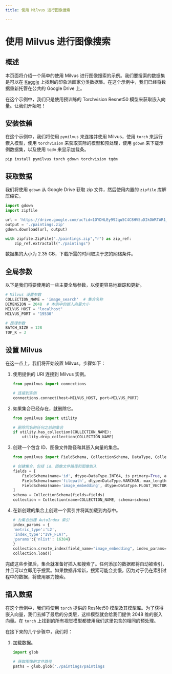 ```yaml
---
title: 使用 Milvus 进行图像搜索

---
```


# 使用 Milvus 进行图像搜索

## 概述

本页面将介绍一个简单的使用 Milvus 进行图像搜索的示例。我们要搜索的数据集是可以在 [Kaggle](https://www.kaggle.com/datasets/delayedkarma/impressionist-classifier-data) 上找到的印象派画家分类数据集。在这个示例中，我们已经将数据重新托管在公共的 Google Drive 上。

在这个示例中，我们只是使用预训练的 Torchvision Resnet50 模型来获取嵌入向量。让我们开始吧！

## 安装依赖

在这个示例中，我们将使用 `pymilvus` 来连接并使用 Milvus，使用 `torch` 来运行嵌入模型，使用 `torchvision` 来获取实际的模型和预处理，使用 `gdown` 来下载示例数据集，以及使用 `tqdm` 来显示加载条。

```shell
pip install pymilvus torch gdown torchvision tqdm
```

## 获取数据

我们将使用 `gdown` 从 Google Drive 获取 zip 文件，然后使用内置的 `zipfile` 库解压缩它。

```python
import gdown
import zipfile

url = 'https://drive.google.com/uc?id=1OYDHLEy992qu5C4C8HV5uDIkOWRTAR1_'
output = './paintings.zip'
gdown.download(url, output)

with zipfile.ZipFile("./paintings.zip","r") as zip_ref:
    zip_ref.extractall("./paintings")
```

<div class="alert note">

数据集的大小为 2.35 GB，下载所需的时间取决于您的网络条件。

</div>

## 全局参数

以下是我们将要使用的一些主要全局参数，以便更容易地跟踪和更新。

```python
# Milvus 设置参数
COLLECTION_NAME = 'image_search'  # 集合名称
DIMENSION = 2048  # 本例中的嵌入向量大小
MILVUS_HOST = "localhost"
MILVUS_PORT = "19530"

# 推理参数
BATCH_SIZE = 128
TOP_K = 3
```

## 设置 Milvus

在这一点上，我们将开始设置 Milvus。步骤如下：

1. 使用提供的 URI 连接到 Milvus 实例。

    ```python
    from pymilvus import connections

    # 连接到实例
    connections.connect(host=MILVUS_HOST, port=MILVUS_PORT)
    ```

2. 如果集合已经存在，就删除它。

    ```python
    from pymilvus import utility

    # 删除同名的任何之前的集合
    if utility.has_collection(COLLECTION_NAME):
        utility.drop_collection(COLLECTION_NAME)
    ```

3. 创建一个包含 ID、图像文件路径和其嵌入向量的集合。

    ```python
    from pymilvus import FieldSchema, CollectionSchema, DataType, Collection

    # 创建集合，包括 id、图像文件路径和图像嵌入
    fields = [
        FieldSchema(name='id', dtype=DataType.INT64, is_primary=True, auto_id=True),
        FieldSchema(name='filepath', dtype=DataType.VARCHAR, max_length=200),  # VARCHARS 需要一个最大长度，因此在这个示例中它们被设置为 200 个字符
        FieldSchema(name='image_embedding', dtype=DataType.FLOAT_VECTOR, dim=DIMENSION)
    ]
    schema = CollectionSchema(fields=fields)
    collection = Collection(name=COLLECTION_NAME, schema=schema)
    ```

4. 在新创建的集合上创建一个索引并将其加载到内存中。

    ```python
    # 为集合创建 AutoIndex 索引
    index_params = {
    'metric_type':'L2',
    'index_type':"IVF_FLAT",
    'params':{'nlist': 16384}
    }
    collection.create_index(field_name="image_embedding", index_params=index_params)
    collection.load()
    ```

完成这些步骤后，集合就准备好插入和搜索了。任何添加的数据都将自动被索引，并且可以立即用于搜索。如果数据非常新，搜索可能会变慢，因为对于仍在索引过程中的数据，将使用暴力搜索。

## 插入数据

在这个示例中，我们将使用 `torch` 提供的 ResNet50 模型及其模型库。为了获得嵌入向量，我们去掉了最后的分类层，这样模型就会给我们提供 2048 维的嵌入向量。在 `torch` 上找到的所有视觉模型都使用我们这里包含的相同的预处理。

在接下来的几个步骤中，我们将：

1. 加载数据。

    ```python
    import glob

    # 获取图像的文件路径
    paths = glob.glob('./paintings/paintings